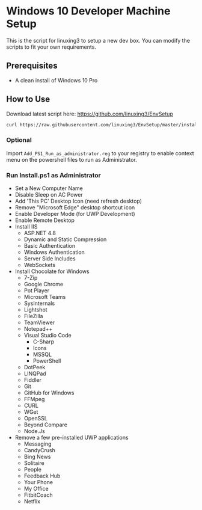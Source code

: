 # Windows 10 Developer Machine Setup

This is the script for linuxing3 to setup a new dev box. You can modify the scripts to fit your own requirements.

## Prerequisites

- A clean install of Windows 10 Pro

## How to Use

Download latest script here: https://github.com/linuxing3/EnvSetup

```bash
curl https://raw.githubusercontent.com/linuxing3/EnvSetup/master/install.sh >> env-setup.sh | chmod +x env-setup.sh | ./env-setup --install
```

### Optional

Import `Add_PS1_Run_as_administrator.reg` to your registry to enable context menu on the powershell files to run as Administrator.

### Run Install.ps1 as Administrator

- Set a New Computer Name
- Disable Sleep on AC Power
- Add 'This PC' Desktop Icon (need refresh desktop)
- Remove "Microsoft Edge" desktop shortcut icon
- Enable Developer Mode (for UWP Development)
- Enable Remote Desktop
- Install IIS
  - ASP.NET 4.8
  - Dynamic and Static Compression
  - Basic Authentication
  - Windows Authentication
  - Server Side Includes
  - WebSockets
- Install Chocolate for Windows
  - 7-Zip
  - Google Chrome
  - Pot Player
  - Microsoft Teams
  - SysInternals
  - Lightshot
  - FileZilla
  - TeamViewer
  - Notepad++
  - Visual Studio Code
    - C-Sharp
    - Icons
    - MSSQL
    - PowerShell
  - DotPeek
  - LINQPad
  - Fiddler
  - Git
  - GitHub for Windows
  - FFMpeg
  - CURL
  - WGet
  - OpenSSL
  - Beyond Compare
  - Node.Js
- Remove a few pre-installed UWP applications
  - Messaging
  - CandyCrush
  - Bing News
  - Solitaire
  - People
  - Feedback Hub
  - Your Phone
  - My Office
  - FitbitCoach
  - Netflix

